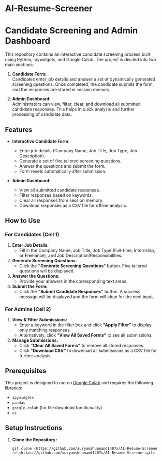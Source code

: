 # AI-Resume-Screener
# Candidate Screening and Admin Dashboard

This repository contains an interactive candidate screening process built using Python, ipywidgets, and Google Colab. The project is divided into two main sections:

1. **Candidate Form:**  
   Candidates enter job details and answer a set of dynamically generated screening questions. Once completed, the candidate submits the form, and the responses are stored in session memory.

2. **Admin Dashboard:**  
   Administrators can view, filter, clear, and download all submitted candidate responses. This helps in quick analysis and further processing of candidate data.

## Features

- **Interactive Candidate Form:**  
  - Enter job details (Company Name, Job Title, Job Type, Job Description).
  - Generate a set of five tailored screening questions.
  - Answer the questions and submit the form.
  - Form resets automatically after submission.

- **Admin Dashboard:**  
  - View all submitted candidate responses.
  - Filter responses based on keywords.
  - Clear all responses from session memory.
  - Download responses as a CSV file for offline analysis.

## How to Use

### For Candidates (Cell 1)
1. **Enter Job Details:**  
   - Fill in the Company Name, Job Title, Job Type (Full-time, Internship, or Freelance), and Job Description/Responsibilities.
2. **Generate Screening Questions:**  
   - Click the **"Generate Screening Questions"** button. Five tailored questions will be displayed.
3. **Answer the Questions:**  
   - Provide your answers in the corresponding text areas.
4. **Submit the Form:**  
   - Click the **"Submit Candidate Responses"** button. A success message will be displayed and the form will clear for the next input.

### For Admins (Cell 2)
1. **View & Filter Submissions:**  
   - Enter a keyword in the filter box and click **"Apply Filter"** to display only matching responses.
   - Alternatively, click **"View All Saved Forms"** to see all submissions.
2. **Manage Submissions:**  
   - Click **"Clear All Saved Forms"** to remove all stored responses.
   - Click **"Download CSV"** to download all submissions as a CSV file for further analysis.

## Prerequisites

This project is designed to run on [Google Colab](https://colab.research.google.com/) and requires the following libraries:
- `ipywidgets`
- `pandas`
- `google.colab` (for file download functionality)
- `os`

## Setup Instructions

1. **Clone the Repository:**

   ```bash
   git clone <https://github.com/suryanshuanand1407x/AI-Resume-Screener.git>
   cd <https://github.com/suryanshuanand1407x/AI-Resume-Screener.git>
